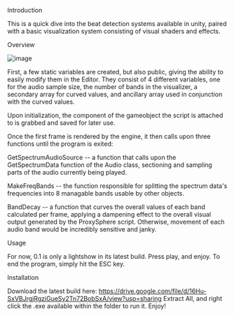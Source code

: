 Introduction

This is a quick dive into the beat detection systems available in unity, paired with a basic visualization system consisting of visual shaders and effects.

Overview

![image](https://github.com/ArtisanGray/atlas-unity-vfx/assets/39624456/0011dad3-80fc-42fa-b7e2-c9a940e9d864)

First, a few static variables are created, but also public, giving the ability to easily modify them in the Editor.
They consist of 4 different variables, one for the audio sample size, the number of bands in the visualizer, a secondary array for curved values, and ancillary array used in conjunction with the curved values.

Upon initialization, the component of the gameobject the script is attached to is grabbed and saved for later use.

Once the first frame is rendered by the engine, it then calls upon three functions until the program is exited:

GetSpectrumAudioSource -- a function that calls upon the GetSpectrumData function of the Audio class, sectioning and sampling parts of the audio currently being played.

MakeFreqBands -- the function responsible for splitting the spectrum data's frequencies into 8 managable bands usable by other objects.

BandDecay -- a function that curves the overall values of each band calculated per frame, applying a dampening effect to the overall visual output generated by the ProxySphere script.
Otherwise, movement of each audio band would be incredibly sensitive and janky.


Usage

For now, 0.1 is only a lightshow in its latest build. Press play, and enjoy. To end the program, simply hit the ESC key.

Installation

Download the latest build here: https://drive.google.com/file/d/16Hu-SxVBJrgjRgziGueSy2Tn72BobSxA/view?usp=sharing
Extract All, and right click the .exe available within the folder to run it. Enjoy!
